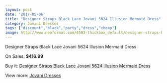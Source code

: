 ```yaml
---
layout: post
date: '2017-05-06'
title: "Designer Straps Black Lace Jovani 5624 Illusion Mermaid Dress"
category: Jovani Dresses
tags: ["discount","black","party","dress","cheap"]
image: http://www.neoformal.com/4503-thickbox_default/designer-straps-black-lace-jovani-5624-illusion-mermaid-dress.jpg
---
```

Designer Straps Black Lace Jovani 5624 Illusion Mermaid Dress

On Sales: **$416.99**
<a href="https://www.neoformal.com/en/jovani-dresses/1680-designer-straps-black-lace-jovani-5624-illusion-mermaid-dress.html"><amp-img layout="responsive" width="600" height="600" src="//www.neoformal.com/4503-thickbox_default/designer-straps-black-lace-jovani-5624-illusion-mermaid-dress.jpg" alt="Designer Straps Black Lace Jovani 5624 Illusion Mermaid Dress 0" /></a>
<a href="https://www.neoformal.com/en/jovani-dresses/1680-designer-straps-black-lace-jovani-5624-illusion-mermaid-dress.html"><amp-img layout="responsive" width="600" height="600" src="//www.neoformal.com/4504-thickbox_default/designer-straps-black-lace-jovani-5624-illusion-mermaid-dress.jpg" alt="Designer Straps Black Lace Jovani 5624 Illusion Mermaid Dress 1" /></a>

Buy it: [Designer Straps Black Lace Jovani 5624 Illusion Mermaid Dress](https://www.neoformal.com/en/jovani-dresses/1680-designer-straps-black-lace-jovani-5624-illusion-mermaid-dress.html "Designer Straps Black Lace Jovani 5624 Illusion Mermaid Dress")

View more: [Jovani Dresses](https://www.neoformal.com/en/15-jovani-dresses "Jovani Dresses")